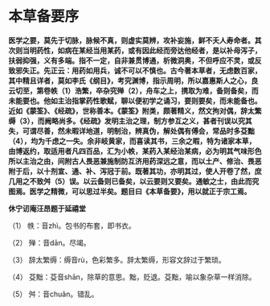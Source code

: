 # 本草备要序

 **医学之要，莫先于切脉，脉候不真，则虚实莫辨，攻补妄施，鲜不夭人寿命者。其次则当明药性，如病在某经当用某药，或有因此经而旁达他经者，是以补母泻子，扶弱抑强，义有多端。指不一定，自非兼贯博通，析微洞奥，不但呼应不灵，或反致邪失正。先正云：用药如用兵，诚不可以不慎也。古今著本草者，无虑数百家，其中精且详者，莫如李氏《纲目》，考究渊博，指示周明，所以嘉惠斯人之心，良云切至，第卷帙（1）浩繁，卒杂究殚（2），舟车之上，携取为难，备则备矣，而未能要也。他如主治指掌药性歌赋，聊以便初学之诵习，要则要矣，而未能备也。近如《蒙筌》、《经疏》，世称善本。《蒙筌》附类，颇著精义，然文拘对偶，辞太繁缛（3），而阙略尚多。《经疏》发明主治之理，制方参互之义，甚者刊误以究其失，可谓尽善，然未暇详地道，明制治，辨真伪，解处偶有傅会，常品时多芟黜（4），均为千虑之一失。余非岐黄家，而喜读其书，三余之暇，特为诸家本草，由博返约，取适用者凡四百品，汇为小帙，某药入某经治某病，必为明其气味形色所以主治之由，间附古人畏恶兼施制防互济用药深远之意，而以土产、修治、畏恶附于后，以十剂宣、通、补、泻冠于前。既著其功，亦明其过，使人开卷了然，庶几用之不致舛（5）误。以云备则已备矣，以云要则又要矣。通敏之士，由此而究图焉。医学之精微，可以思过半矣。题目曰《本草备要》，用以就正于宗工焉。**


**休宁讱庵汪昂题于延禧堂**


（1）   帙：音zhì。包书的布套，即书衣。

（2）   殚：音dān。尽竭。

（3）   辞太繁缛：缛音rù，色彩繁多。辞太繁缛，形容文辞过于繁琐。

（4）   芟黜：芟音shān，除草的意思。黜，贬退。芟黜，喻以象杂草一样消除。

（5）   舛：音chuǎn。错乱。